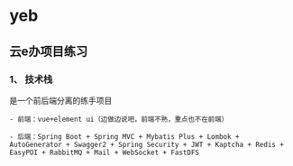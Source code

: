# yeb
## 云e办项目练习
### 1、 技术栈
  是一个前后端分离的练手项目

    - 前端：vue+element ui（边做边说吧，前端不熟，重点也不在前端）

    - 后端：Spring Boot + Spring MVC + Mybatis Plus + Lombok + AutoGenerator + Swagger2 + Spring Security + JWT + Kaptcha + Redis + EasyPOI + RabbitMQ + Mail + WebSocket + FastDFS

